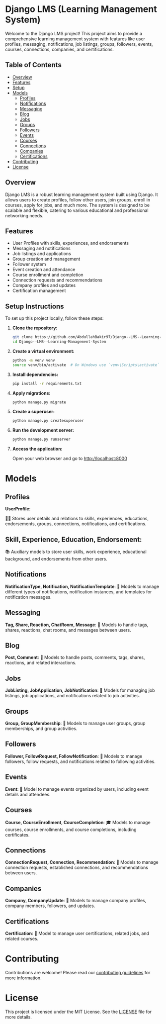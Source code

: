 # Django LMS (Learning Management System)

Welcome to the Django LMS project! This project aims to provide a comprehensive learning management system with features like user profiles, messaging, notifications, job listings, groups, followers, events, courses, connections, companies, and certifications.

## Table of Contents
- [Overview](#overview)
- [Features](#features)
- [Setup](#setup)
- [Models](#models)
  - [Profiles](#profiles)
  - [Notifications](#notifications)
  - [Messaging](#messaging)
  - [Blog](#blog)
  - [Jobs](#jobs)
  - [Groups](#groups)
  - [Followers](#followers)
  - [Events](#events)
  - [Courses](#courses)
  - [Connections](#connections)
  - [Companies](#companies)
  - [Certifications](#certifications)
- [Contributing](#contributing)
- [License](#license)

## Overview

Django LMS is a robust learning management system built using Django. It allows users to create profiles, follow other users, join groups, enroll in courses, apply for jobs, and much more. The system is designed to be scalable and flexible, catering to various educational and professional networking needs.

## Features

- User Profiles with skills, experiences, and endorsements
- Messaging and notifications
- Job listings and applications
- Group creation and management
- Follower system
- Event creation and attendance
- Course enrollment and completion
- Connection requests and recommendations
- Company profiles and updates
- Certification management

## Setup Instructions

To set up this project locally, follow these steps:

1. **Clone the repository:**

    ```bash
    git clone https://github.com/AbdullahBakir97/Django--LMS--Learning-Management-System.git
    cd Django--LMS--Learning-Management-System
    ```

2. **Create a virtual environment:**

    ```bash
    python -m venv venv
    source venv/bin/activate  # On Windows use `venv\Scripts\activate`
    ```

3. **Install dependencies:**

    ```bash
    pip install -r requirements.txt
    ```

4. **Apply migrations:**

    ```bash
    python manage.py migrate
    ```

5. **Create a superuser:**

    ```bash
    python manage.py createsuperuser
    ```

6. **Run the development server:**

    ```bash
    python manage.py runserver
    ```

7. **Access the application:**

    Open your web browser and go to [http://localhost:8000](http://localhost:8000)



# Models

## Profiles

**UserProfile**:

🧑‍💼 Stores user details and relations to skills, experiences, educations, endorsements, groups, connections, notifications, and certifications.

## Skill, Experience, Education, Endorsement:
📚 Auxiliary models to store user skills, work experience, educational background, and endorsements from other users.

## Notifications

**NotificationType, Notification, NotificationTemplate**:
🔔 Models to manage different types of notifications, notification instances, and templates for notification messages.

## Messaging

**Tag, Share, Reaction, ChatRoom, Message**:
💬 Models to handle tags, shares, reactions, chat rooms, and messages between users.

## Blog

**Post, Comment**:
💬 Models to handle posts, comments, tags, shares, reactions, and related interactions.

## Jobs

**JobListing, JobApplication, JobNotification**:
💼 Models for managing job listings, job applications, and notifications related to job activities.

## Groups

**Group, GroupMembership**:
👥 Models to manage user groups, group memberships, and group activities.

## Followers

**Follower, FollowRequest, FollowNotification**:
🔗 Models to manage followers, follow requests, and notifications related to following activities.

## Events

**Event**:
📅 Model to manage events organized by users, including event details and attendees.

## Courses

**Course, CourseEnrollment, CourseCompletion**:
🎓 Models to manage courses, course enrollments, and course completions, including certificates.

## Connections

**ConnectionRequest, Connection, Recommendation**:
🤝 Models to manage connection requests, established connections, and recommendations between users.

## Companies

**Company, CompanyUpdate**:
🏢 Models to manage company profiles, company members, followers, and updates.

## Certifications

**Certification**:
📜 Model to manage user certifications, related jobs, and related courses.



# Contributing
Contributions are welcome! Please read our [contributing guidelines](CONTRIBUTING.md) for more information.

# License
This project is licensed under the MIT License. See the [LICENSE](LICENSE) file for more details.

